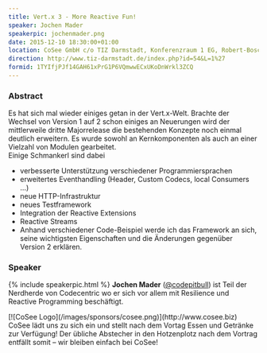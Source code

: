 ```yaml
---
title: Vert.x 3 - More Reactive Fun!
speaker: Jochen Mader
speakerpic: jochenmader.png
date: 2015-12-10 18:30:00+01:00
location: CoSee GmbH c/o TIZ Darmstadt, Konferenzraum 1 EG, Robert-Bosch-Str. 7, 64293 Darmstadt
direction: http://www.tiz-darmstadt.de/index.php?id=54&L=1%27
formid: 1TYIfjPJf14GAH61xPrG1P6VQmwwECxUKoDnWrkl3ZCQ
---
```


### Abstract

Es hat sich mal wieder einiges getan in der Vert.x-Welt. Brachte der Wechsel von Version 1 auf 2 schon einiges an Neuerungen wird der mittlerweile dritte Majorrelease die bestehenden Konzepte noch einmal deutlich erweitern. Es wurde sowohl an Kernkomponenten als auch an einer Vielzahl von Modulen gearbeitet.  
Einige Schmankerl sind dabei

- verbesserte Unterstützung verschiedener Programmiersprachen
- erweitertes Eventhandling (Header, Custom Codecs, local Consumers ...)
- neue HTTP-Infrastruktur
- neues Testframework
- Integration der Reactive Extensions
- Reactive Streams
- Anhand verschiedener Code-Beispiel werde ich das Framework an sich, seine wichtigsten Eigenschaften und die Änderungen gegenüber Version 2 erklären.

### Speaker

{% include speakerpic.html %}
__Jochen Mader__ ([@codepitbull](https://twitter.com/codepitbull)) ist Teil der Nerdherde von Codecentric wo er sich vor allem mit Resilience und Reactive Programming beschäftigt.

<div style="clear: both;"></div>
[![CoSee Logo](/images/sponsors/cosee.png)](http://www.cosee.biz)
CoSee lädt uns zu sich ein und stellt nach dem Vortag Essen und Getränke zur Verfügung! Der übliche Abstecher in den Hotzenplotz nach dem Vortrag entfällt somit – wir bleiben einfach bei CoSee!
